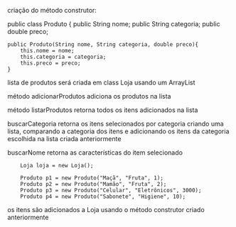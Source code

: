criação do método construtor:

public class Produto {
    public String nome;
    public String categoria;
    public double preco;

    public Produto(String nome, String categoria, double preco){
        this.nome = nome;
        this.categoria = categoria;
        this.preco = preco;
    }

lista de produtos será criada em class Loja usando um ArrayList

método adicionarProdutos adiciona os produtos na lista

método listarProdutos retorna todos os itens adicionados na lista

buscarCategoria retorna os itens selecionados por categoria criando uma lista, comparando a categoria dos itens e adicionando os itens da categoria escolhida na lista criada anteriormente

buscarNome retorna as características do item selecionado

        Loja loja = new Loja();

        Produto p1 = new Produto("Maçã", "Fruta", 1);
        Produto p2 = new Produto("Mamão", "Fruta", 2);
        Produto p3 = new Produto("Celular", "Eletrônicos", 3000);
        Produto p4 = new Produto("Sabonete", "Higiene", 10);

os itens são adicionados a Loja usando o método construtor criado anteriormente
